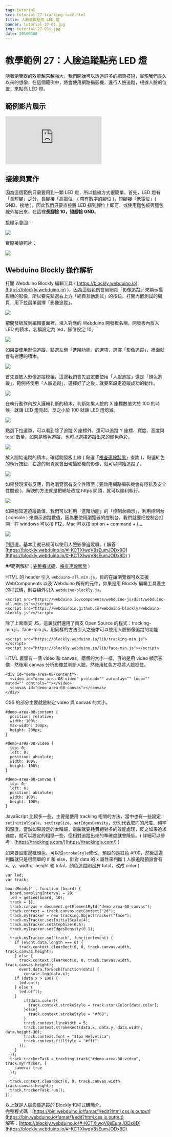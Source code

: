 ```yaml
---
tag: tutorial
src: tutorial-27-tracking-face.html
title: 人臉追蹤點亮 LED 燈
banner: tutorial-27-01.jpg
img: tutorial-27-01s.jpg
date: 20160308
---
```


<!-- @@master  = ../../_layout.html-->

<!-- @@block  =  meta-->

<title>教學範例 27：人臉追蹤點亮 LED 燈 :::: Webduino = Web × Arduino</title>

<meta name="description" content="隨著瀏覽器的效能越來越強大，我們開始可以透過許多的網頁技術，實現我們長久以來的想像，在這個範例中，將會使用網路攝影機，進行人臉追蹤，根據人臉的位置，來點亮 LED 燈。">

<meta itemprop="description" content="隨著瀏覽器的效能越來越強大，我們開始可以透過許多的網頁技術，實現我們長久以來的想像，在這個範例中，將會使用網路攝影機，進行人臉追蹤，根據人臉的位置，來點亮 LED 燈。">

<meta property="og:description" content="隨著瀏覽器的效能越來越強大，我們開始可以透過許多的網頁技術，實現我們長久以來的想像，在這個範例中，將會使用網路攝影機，進行人臉追蹤，根據人臉的位置，來點亮 LED 燈。">

<meta property="og:title" content="教學範例 27：人臉追蹤點亮 LED 燈" >

<meta property="og:url" content="https://webduino.io/tutorials/tutorial-27-tracking-face.html">

<meta property="og:image" content="https://webduino.io/img/tutorials/tutorial-27-01s.jpg">

<meta itemprop="image" content="https://webduino.io/img/tutorials/tutorial-27-01s.jpg">

<include src="../_include-tutorials.html"></include>

<!-- @@close-->

<!-- @@block  =  preAndNext-->

<include src="../_include-tutorials-content.html"></include>

<!-- @@close-->

<!-- @@block  =  tutorials-->

# 教學範例 27：人臉追蹤點亮 LED 燈

隨著瀏覽器的效能越來越強大，我們開始可以透過許多的網頁技術，實現我們長久以來的想像，在這個範例中，將會使用網路攝影機，進行人臉追蹤，根據人臉的位置，來點亮 LED 燈。

## 範例影片展示

<iframe class="youtube" src="https://www.youtube.com/embed/GxOh2Gv9GJA" frameborder="0" allowfullscreen></iframe>

## 接線與實作

因為這個範例只需要用到一顆 LED 燈，所以接線方式很簡單，首先，LED 燈有「長短腳」之分，長腳接「高電位」( 帶有數字的腳位 )，短腳接「低電位」( GND、接地 )，因此我們只要直接將 LED 插到腳位上即可，或使用麵包板與麵包線外接出來，在這裡**長腳接 10，短腳接 GND**。

接線示意圖：

![](../img/tutorials/tutorial-27-02.jpg)

實際接線照片：

![](../img/tutorials/tutorial-27-03.jpg)

## Webduino Blockly 操作解析

打開 Webduino Blockly 編輯工具 ( [https://blockly.webduino.io](https://blockly.webduino.io) )，因為這個範例會用網頁「影像追蹤」來顯示攝影機的影像，所以要先點選右上方「網頁互動測試」的按鈕，打開內嵌測試的網頁，用下拉選單選擇「影像追蹤」。

![](../img/tutorials/tutorial-27-04.jpg)

把開發板放到編輯畫面裡，填入對應的 Webduino 開發板名稱，開發板內放入 LED 的積木，名稱設定為 led，腳位設定 10。

![](../img/tutorials/tutorial-27-05.jpg)

如果要使用影像追蹤，點選左側「進階功能」的選項，選擇「影像追蹤」，裡面就會有對應的積木。

![](../img/tutorials/tutorial-27-06.jpg)

首先要放入影像追蹤模組，這邊我們會先設定要使用「人臉追蹤」還是「顏色追蹤」，範例將使用「人臉追蹤」，選擇好了之後，就要來設定追蹤成功的動作。

![](../img/tutorials/tutorial-27-07.jpg)

在執行動作內放入邏輯判斷的積木，判斷如果人臉的 X 座標數值大於 100 的時候，就讓 LED 燈亮起，反之小於 100 就讓 LED 燈熄滅。

![](../img/tutorials/tutorial-27-08.jpg)

點選下拉選單，可以看到除了追蹤 X 座標外，還可以追蹤 Y 座標、寬度、高度與 total 數量，如果是顏色追蹤，也可以選擇追蹤出來的顏色色彩。

![](../img/tutorials/tutorial-27-09.jpg)

放入開始追蹤的積木，確認開發板上線 ( 點選「[檢查連線狀態](https://webduino.io/device.html)」查詢 )，點選紅色的執行按鈕，右邊的網頁就會出現攝影機的影像，就可以開始追蹤了。

![](../img/tutorials/tutorial-27-10.jpg)

如果發現沒有反應，因為瀏覽器有安全性限至 ( 要啟用網路攝影機會有隱私及安全性問題 )，解決的方法就是把網址改成 https 開頭，就可以順利執行。

![](../img/tutorials/tutorial-27-11.jpg)

如果想知道追蹤數值，我們可以利用「進階功能」的「控制台顯示」，利用控制台 ( console ) 來顯示追蹤數值，因為要使用瀏覽器的控制台，我們就要把控制台打開，在 windows 可以按 F12，Mac 可以按 option + command + i，。

![](../img/tutorials/tutorial-27-12.jpg)

到這邊，基本上就已經可以使用人臉影像追蹤囉。( 解答：[https://blockly.webduino.io/#-KCTXIwqV8sEumJODx8D](https://blockly.webduino.io/#-KCTXIwqV8sEumJODx8D) )

##範例解析 ( [完整程式碼](https://bin.webduino.io/famar/1/edit?html,css,js,output)、[檢查連線狀態](https://webduino.io/device.html) )

HTML 的 header 引入 `webduino-all.min.js`，目的在讓瀏覽器可以支援 WebComponents 以及 Webduino 所有的元件，如果是用 Blockly 編輯工具產生的程式碼，則要額外引入 `webduino-blockly.js`。

	<script src="https://webduino.io/components/webduino-js/dist/webduino-all.min.js"></script>
	<script src="https://webduinoio.github.io/webduino-blockly/webduino-blockly.js"></script>

除了上面兩支 JS，這裏我們還用了兩支 Open Source 的程式：tracking-min.js、face-min.js，用同樣的方法引入之後才可以使用人臉影像追蹤的功能

	<script src="https://blockly.webduino.io/lib/tracking-min.js"></script>
	<script src="https://blockly.webduino.io/lib/face-min.js"></script>

HTML 裏頭有一個 video 和 canvas，兩個的大小一樣，目的是用 video 顯示影像，然後用 canvas 分析影像並判斷人臉，然後用紅色方框將人臉框住。

	<div id="demo-area-08-content">
	  <video id="demo-area-08-video" preload="" autoplay="" loop="" muted="" controls=""></video>
	  <canvas id="demo-area-08-canvas"></canvas>
	</div>

CSS 的部分主要就是制定 video 與 canvas 的大小。

	#demo-area-08-content {
	  position: relative;
	  width: 100%;
	  max-width: 300px;
	  height: 200px;
	}

	#demo-area-08-video {
	  top: 0;
	  left: 0;
	  position: absolute;
	  width: 100%;
	  height: 100%;
	}

	#demo-area-08-canvas {
	  top: 0;
	  left: 0;
	  position: absolute;
	  width: 100%;
	  height: 100%;
	}

JavaScript 比較多一些，主要是使用 tracking 相關的方法，當中也有一些設定：`setInitialScale`、`setStepSize`、`setEdgesDensity`，分別代表取向的尺度、頻率和深度，當然如果設定的太精細，電腦就要耗費相對多的效能處理，反之如果追求速度，就可以設定的粗糙一些，但相對追蹤出來的準確度就會降低。( 詳細可以參考：[https://trackingjs.com/](https://trackingjs.com/) )  

如果要設定邊框顏色，可以從`strokeStyle`修改，預設的是紅色 #f00，然後這邊判斷就只是很簡單的 if 和 else，針對 data 的 x 屬性來判斷 ( 人臉追蹤預設會有 x、y、width、height 和 total，顏色追蹤則沒有 total，改成 color )

	var led;
	var track;

	boardReady('', function (board) {
	  board.samplingInterval = 20;
	  led = getLed(board, 10);
	  track = {};
	  track.canvas = document.getElementById("demo-area-08-canvas");
	  track.context = track.canvas.getContext("2d");
	  track.myTracker = new tracking.ObjectTracker("face");
	  track.myTracker.setInitialScale(4);
	  track.myTracker.setStepSize(0.5);
	  track.myTracker.setEdgesDensity(0.1);

	  track.myTracker.on("track", function(event) {
	    if (event.data.length === 0) {
	      track.context.clearRect(0, 0, track.canvas.width, track.canvas.height);
	    } else {
	      track.context.clearRect(0, 0, track.canvas.width, track.canvas.height);
	      event.data.forEach(function(data) {
	        console.log(data.x);
	    if (data.x > 100) {
	      led.on();
	    } else {
	      led.off();
	    }
	        if(data.color){
	          track.context.strokeStyle = track.storkColor[data.color];
	        }else{
	          track.context.strokeStyle = "#f00";
	        }
	        track.context.lineWidth = 5;
	        track.context.strokeRect(data.x, data.y, data.width, data.height-30);
	        track.context.font = "11px Helvetica";
	        track.context.fillStyle = "#fff";
	      });
	    }
	  });
	  track.trackerTask = tracking.track("#demo-area-08-video", track.myTracker, {
	    camera: true
	  });

	  track.context.clearRect(0, 0, track.canvas.width, track.canvas.height);
	  track.trackerTask.run();
	});

以上就是人臉影像追蹤的 Blockly 和程式碼簡介。   
完整程式碼：[https://bin.webduino.io/famar/1/edit?html,css,js,output](https://bin.webduino.io/famar/1/edit?html,css,js,output)  
解答：[https://blockly.webduino.io/#-KCTXIwqV8sEumJODx8D](https://blockly.webduino.io/#-KCTXIwqV8sEumJODx8D)


<!-- @@close-->